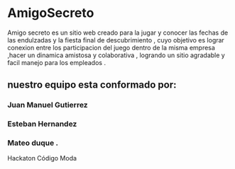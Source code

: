 
# AmigoSecreto

Amigo secreto  es un sitio web creado para la jugar  y conocer las fechas de las endulzadas y la  fiesta final de descubrimiento , cuyo objetivo es lograr conexion entre los  participacion del juego dentro de la misma  empresa ,hacer un dinamica amistosa y colaborativa , logrando un sitio agradable y facil manejo para los empleados .

## nuestro equipo esta conformado por:
### Juan Manuel Gutierrez
### Esteban Hernandez
### Mateo duque .


Hackaton Código Moda

